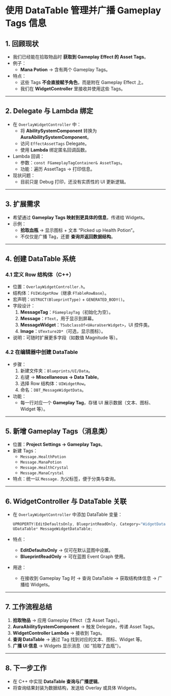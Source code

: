 # 使用 DataTable 管理并广播 Gameplay Tags 信息

## 1. 回顾现状

- 我们已经能在拾取物品时 **获取到 Gameplay Effect 的 Asset Tags**。
- 例子：
  - **Mana Potion** → 含有两个 Gameplay Tags。
- 特点：
  - 这些 Tags **不会直接赋予角色**，而是附在 Gameplay Effect 上。
  - 我们在 **WidgetController** 里接收并使用这些 Tags。

------

## 2. Delegate 与 Lambda 绑定

- 在 `OverlayWidgetController` 中：
  - 将 **AbilitySystemComponent** 转换为 **AuraAbilitySystemComponent**。
  - 访问 `EffectAssetTags` Delegate。
  - 使用 **Lambda** 绑定匿名回调函数。
- Lambda 回调：
  - 参数：`const FGameplayTagContainer& AssetTags`。
  - 功能：遍历 AssetTags → 打印信息。
- 现状问题：
  - 目前只是 Debug 打印，还没有实质性的 UI 更新逻辑。

------

## 3. 扩展需求

- 希望通过 **Gameplay Tags 映射到更具体的信息**，传递给 Widgets。
- 示例：
  - **拾取血瓶** → 显示图标 + 文本 “Picked up Health Potion”。
  - 不仅仅是广播 Tag，还要 **查询并返回数据结构**。

------

## 4. 创建 DataTable 系统

### 4.1 定义 Row 结构体（C++）

- 位置：`OverlayWidgetController.h`。
- 结构体：`FUIWidgetRow`（继承 `FTableRowBase`）。
- 宏声明：`USTRUCT(BlueprintType)` + `GENERATED_BODY()`。
- 字段设计：
  1. **MessageTag**：`FGameplayTag`（初始化为空）。
  2. **Message**：`FText`，用于显示到屏幕。
  3. **MessageWidget**：`TSubclassOf<UAuraUserWidget>`，UI 控件类。
  4. **Image**：`UTexture2D*`（可选，显示图标）。
- 说明：可随时扩展更多字段（如数值 Magnitude 等）。

### 4.2 在编辑器中创建 DataTable

- 步骤：
  1. 新建文件夹：`Blueprints/UI/Data`。
  2. 右键 → **Miscellaneous → Data Table**。
  3. 选择 Row 结构体：`UIWidgetRow`。
  4. 命名：`DBT_MessageWidgetData`。
- 功能：
  - 每一行对应一个 **Gameplay Tag**，存储 UI 展示数据（文本、图标、Widget 等）。

------

## 5. 新增 Gameplay Tags（消息类）

- 位置：**Project Settings → Gameplay Tags**。
- 新建 Tags：
  - `Message.HealthPotion`
  - `Message.ManaPotion`
  - `Message.HealthCrystal`
  - `Message.ManaCrystal`
- 特点：统一以 `Message.` 为父标签，便于分类与查询。

------

## 6. WidgetController 与 DataTable 关联

- 在 `OverlayWidgetController` 中添加 DataTable 变量：

  ```cpp
  UPROPERTY(EditDefaultsOnly, BlueprintReadOnly, Category="WidgetData")
  UDataTable* MessageWidgetDataTable;
  ```

- 特点：

  - **EditDefaultsOnly** → 仅可在默认蓝图中设置。
  - **BlueprintReadOnly** → 可在蓝图 Event Graph 使用。

- 用途：

  - 在接收到 Gameplay Tag 时 → 查询 DataTable → 获取结构体信息 → 广播给 Widgets。

------

## 7. 工作流程总结

1. **拾取物品** → 应用 Gameplay Effect（含 Asset Tags）。
2. **AuraAbilitySystemComponent** → 触发 Delegate，传递 Asset Tags。
3. **WidgetController Lambda** → 接收到 Tags。
4. **查询 DataTable** → 通过 Tag 找到对应的文本、图标、Widget 等。
5. **广播 UI 信息** → Widgets 显示消息（如 “拾取了血瓶”）。

------

## 8. 下一步工作

- 在 C++ 中实现 **DataTable 查询与广播逻辑**。
- 将查询结果封装为数据结构，发送给 Overlay 或具体 Widgets。

